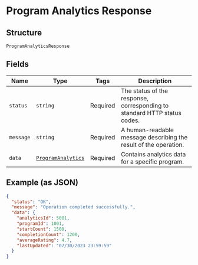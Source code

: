 
# Program Analytics Response

## Structure

`ProgramAnalyticsResponse`

## Fields

| Name | Type | Tags | Description |
|  --- | --- | --- | --- |
| `status` | `string` | Required | The status of the response, corresponding to standard HTTP status codes. |
| `message` | `string` | Required | A human-readable message describing the result of the operation. |
| `data` | [`ProgramAnalytics`](../../doc/models/program-analytics.md) | Required | Contains analytics data for a specific program. |

## Example (as JSON)

```json
{
  "status": "OK",
  "message": "Operation completed successfully.",
  "data": {
    "analyticsId": 5001,
    "programId": 1001,
    "startCount": 1500,
    "completionCount": 1200,
    "averageRating": 4.7,
    "lastUpdated": "07/30/2023 23:59:59"
  }
}
```

